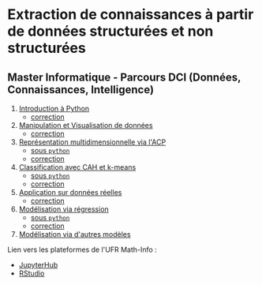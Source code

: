 # Extraction de connaissances à partir de données structurées et non structurées

## Master Informatique - Parcours DCI (Données, Connaissances, Intelligence)

1. [Introduction à Python](seance1-intro-python)
    - [correction](seance1-correction.html)
2. [Manipulation et Visualisation de données](seance2-stat-python)
    - [correction](seance2-correction.html)
3. [Représentation multidimensionnelle via l'ACP](seance3-acp.html)
    - [sous `python`](seance3-acp-python.html)
    - [correction](seance3-correction.html)
4. [Classification avec CAH et k-means](seance4-classif.html)
    - [sous `python`](seance4-classif-python.html)
    - [correction](seance4-correction.html)
5. [Application sur données réelles](seance5-donnees-reelles.html)
    - [correction](seance5-correction.html)
6. [Modélisation via régression](seance6-reglog.html)
    - [sous `python`](seance6-reglog-python.html)
    - [correction](seance6-correction.html)
7. [Modélisation via d'autres modèles](seance7-autres-python.html)

Lien vers les plateformes de l'UFR Math-Info : 
- [JupyterHub](https://jupyter.ens.math-info.univ-paris5.fr/)
- [RStudio](https://rstudio.ens.math-info.univ-paris5.fr/)

<!--
10 séances de 3 heures avec comme sujet : dataming/textmining
sous python ?


3. Analyse de données (ACP, AFC...)
4. Clustering
5. Scoring via régression logistique (?)
6. Arbres de décision
7. Règles d'association
8. Réseaux de neurones (MLP)
9. Evaluation
-->

